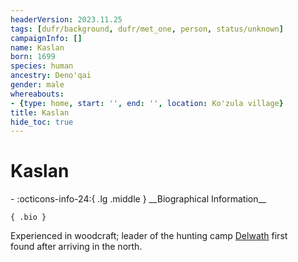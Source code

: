 ```yaml
---
headerVersion: 2023.11.25
tags: [dufr/background, dufr/met_one, person, status/unknown]
campaignInfo: []
name: Kaslan
born: 1699
species: human
ancestry: Deno'qai
gender: male
whereabouts:
- {type: home, start: '', end: '', location: Ko'zula village}
title: Kaslan
hide_toc: true
---
```

# Kaslan
<div class="grid cards ext-narrow-margin ext-one-column" markdown>
- :octicons-info-24:{ .lg .middle } __Biographical Information__

    { .bio }

</div>


Experienced in woodcraft; leader of the hunting camp [Delwath](<../pcs/dunmar-fellowship/delwath.md>) first found after arriving in the north. 